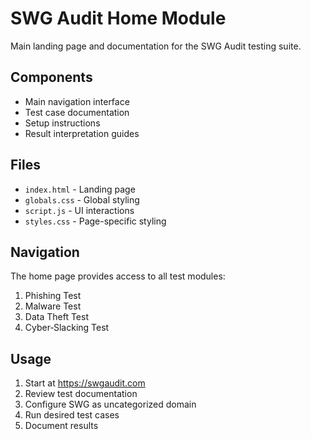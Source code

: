 # SWG Audit Home Module

Main landing page and documentation for the SWG Audit testing suite.

## Components

- Main navigation interface
- Test case documentation
- Setup instructions
- Result interpretation guides

## Files

- `index.html` - Landing page
- `globals.css` - Global styling
- `script.js` - UI interactions
- `styles.css` - Page-specific styling

## Navigation

The home page provides access to all test modules:

1. Phishing Test
2. Malware Test
3. Data Theft Test
4. Cyber‑Slacking Test

## Usage

1. Start at https://swgaudit.com
2. Review test documentation
3. Configure SWG as uncategorized domain
4. Run desired test cases
5. Document results
